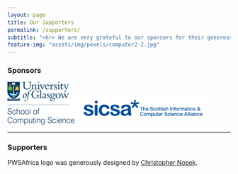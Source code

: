 ```yaml
---
layout: page
title: Our Supporters
permalink: /supporters/
subtitle: "<hr> We are very grateful to our sponsors for their generous support."
feature-img: "assets/img/pexels/computer2-2.jpg"
---
```


<link rel="stylesheet" href="/assets/css/style.css">


### Sponsors
<p float="left">
  <img src="/assets/img/SoCS.png" alt="SoCS"  width="30%" height="30%" alt="SoCS" class="collaborators"/> 
  <img src="/assets/img/sicsa.jpg"  width="60%" height="60%" alt="SICSA"  class="collaborators"/>
</p>

<hr>    

### Supporters
PWSAfrica logo was generously designed by [Christopher Nosek](http://www.christophernosek.net/).
